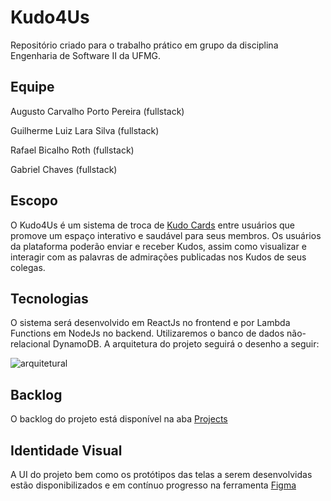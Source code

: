 # Kudo4Us

Repositório criado para o trabalho prático em grupo da disciplina Engenharia de Software II da UFMG.

## Equipe

Augusto Carvalho Porto Pereira (fullstack)

Guilherme Luiz Lara Silva (fullstack)

Rafael Bicalho Roth (fullstack)

Gabriel Chaves (fullstack)

## Escopo

O Kudo4Us é um sistema de troca de [Kudo Cards](https://management30.com/practice/kudo-cards/) entre usuários que promove um espaço interativo e saudável para seus membros. Os usuários da plataforma poderão enviar e receber Kudos, assim como visualizar e interagir com as palavras de admirações publicadas nos Kudos de seus colegas.

## Tecnologias

O sistema será desenvolvido em ReactJs no frontend e por Lambda Functions em NodeJs no backend. Utilizaremos o banco de dados não-relacional DynamoDB. A arquitetura do projeto seguirá o desenho a seguir:

![arquitetural](https://user-images.githubusercontent.com/23284555/138171679-4ad15be5-2f7d-4af9-a07a-445cc3456148.png)

## Backlog

O backlog do projeto está disponível na aba [Projects](https://github.com/GuilhermeLLS/tp-eng-soft-2/projects)

## Identidade Visual

A UI do projeto bem como os protótipos das telas a serem desenvolvidas estão disponibilizados e em contínuo progresso na ferramenta [Figma](https://www.figma.com/file/MLM37IS8i8QiiKld1aSzRI/Kudo4Us?node-id=0%3A1)
